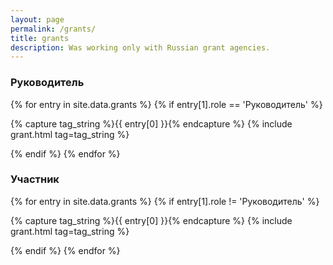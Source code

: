 ```yaml
---
layout: page
permalink: /grants/
title: grants 
description: Was working only with Russian grant agencies. 
---
```


### Руководитель

{% for entry in site.data.grants %}
{% if entry[1].role == 'Руководитель' %}

{% capture tag_string %}{{ entry[0] }}{% endcapture %}
{% include grant.html tag=tag_string %}

{% endif %}
{% endfor %}

### Участник

{% for entry in site.data.grants %}
{% if entry[1].role != 'Руководитель' %}

{% capture tag_string %}{{ entry[0] }}{% endcapture %}
{% include grant.html tag=tag_string %}

{% endif %}
{% endfor %}


<!---      
{% for y in page.years %}
  <h2 class="year">{{y}}</h2>
<p>  
  {% for entry in site.data.students %}{% if entry[1].year == y %}
    {% capture thesis_path %}/assets/thesis/{{ entry[0] }}-thesis.pdf{% endcapture %}
    {% capture pres_path %}/assets/thesis/{{ entry[0] }}-presentation.pdf{% endcapture %}
    {% assign thesis = site.static_files | where: "path", thesis_path | first %}
    {% assign pres = site.static_files | where: "path", pres_path | first %}

[<b>{{ entry[1].degree }}</b>] <b>{{ entry[1].student }}</b>. {{ entry[1].topic }}. {{ entry[1].type }}. {{ entry[1].year }}.
[{{ entry[1].supervisors }}]
{% if thesis %}<a href="{{ site.baseurl }}{{ thesis_path }}">[thesis]</a>{% endif %}
{% if pres %}<a href="{{ site.baseurl }}{{ pres_path }}">[presentation]</a>{% endif %}

  {% if true %}{% endif %}
<br/>
  {% endif %}{% endfor %}
</p>  
{% endfor %}
-->